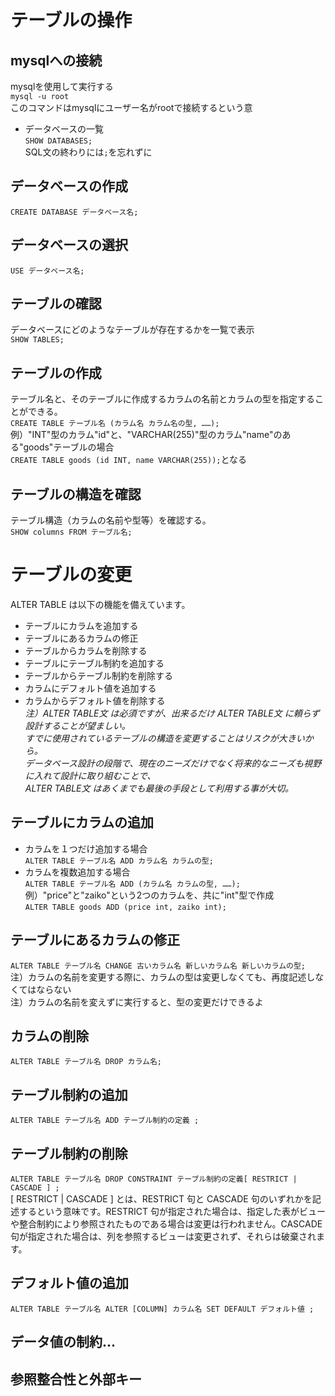 # テーブルの操作
## mysqlへの接続
  mysqlを使用して実行する  
  `mysql -u root`  
  このコマンドはmysqlにユーザー名がrootで接続するという意  
  * データベースの一覧  
  `SHOW DATABASES;`  
  SQL文の終わりには`;`を忘れずに  


## データベースの作成
  `CREATE DATABASE データベース名;`  
## データベースの選択
  `USE データベース名;`  
## テーブルの確認
  データベースにどのようなテーブルが存在するかを一覧で表示  
  `SHOW TABLES;`  
## テーブルの作成
  テーブル名と、そのテーブルに作成するカラムの名前とカラムの型を指定することができる。  
  `CREATE TABLE テーブル名 (カラム名 カラム名の型, ……);`  
  例）"INT"型のカラム"id"と、"VARCHAR(255)"型のカラム"name"のある"goods"テーブルの場合  
  `CREATE TABLE goods (id INT, name VARCHAR(255));`となる  
## テーブルの構造を確認
  テーブル構造（カラムの名前や型等）を確認する。  
  `SHOW columns FROM テーブル名;`  


# テーブルの変更
  ALTER TABLE は以下の機能を備えています。
* テーブルにカラムを追加する  
* テーブルにあるカラムの修正  
* テーブルからカラムを削除する  
* テーブルにテーブル制約を追加する  
* テーブルからテーブル制約を削除する  
* カラムにデフォルト値を追加する  
* カラムからデフォルト値を削除する  
  _注）ALTER TABLE文 は必須ですが、出来るだけ ALTER TABLE文 に頼らず設計することが望ましい。  
  すでに使用されているテーブルの構造を変更することはリスクが大きいから。  
  データベース設計の段階で、現在のニーズだけでなく将来的なニーズも視野に入れて設計に取り組むことで、  
  ALTER TABLE文 はあくまでも最後の手段として利用する事が大切。_  
## テーブルにカラムの追加
  * カラムを１つだけ追加する場合  
  `ALTER TABLE テーブル名 ADD カラム名 カラムの型;`  
  * カラムを複数追加する場合  
  `ALTER TABLE テーブル名 ADD (カラム名 カラムの型, ……);`  
  例）"price"と"zaiko"という2つのカラムを、共に"int"型で作成  
  `ALTER TABLE goods ADD (price int, zaiko int);`  

## テーブルにあるカラムの修正
  `ALTER TABLE テーブル名 CHANGE 古いカラム名 新しいカラム名 新しいカラムの型;`  
  注）カラムの名前を変更する際に、カラムの型は変更しなくても、再度記述しなくてはならない  
  注）カラムの名前を変えずに実行すると、型の変更だけできるよ  

## カラムの削除
  `ALTER TABLE テーブル名 DROP カラム名;`  

## テーブル制約の追加
  `ALTER TABLE テーブル名 ADD テーブル制約の定義 ;`  
## テーブル制約の削除
  `ALTER TABLE テーブル名 DROP CONSTRAINT テーブル制約の定義[ RESTRICT | CASCADE ] ;`  
  [ RESTRICT | CASCADE ] とは、RESTRICT 句と CASCADE 句のいずれかを記述するという意味です。RESTRICT 句が指定された場合は、指定した表がビューや整合制約により参照されたものである場合は変更は行われません。CASCADE 句が指定された場合は、列を参照するビューは変更されず、それらは破棄されます。  
## デフォルト値の追加
  `ALTER TABLE テーブル名 ALTER [COLUMN] カラム名 SET DEFAULT デフォルト値 ;`  
## データ値の制約...
## 参照整合性と外部キー